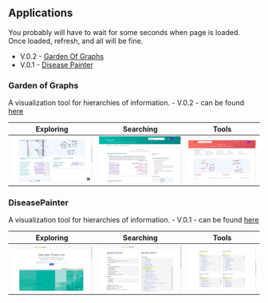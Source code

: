 
## Applications
You probably will have to wait for some seconds when page is loaded.  
Once loaded, refresh, and all will be fine.  

- V.0.2 - [Garden Of Graphs](http://garden-of-graphs.herokuapp.com/)
- V.0.1 - [Disease Painter](https://diseasepainter.herokuapp.com/)

### Garden of Graphs 
A visualization tool for hierarchies of information.  - V.0.2 - can be found [here](http://garden-of-graphs.herokuapp.com/)

|  Exploring | Searching | Tools |
| --- | --- | -- |
|![Resources](imgs/resources-gog.png)  |![Search](imgs/search-gog.png)| ![Tools](imgs/tools-gog.png)

### DiseasePainter
A visualization tool for hierarchies of information. - V.0.1 - can be found [here](https://diseasepainter.herokuapp.com/)

| Exploring | Searching | Tools | 
| --- | --- | -- |
|![Resources](imgs/resources-dp.png) |![Search](imgs/search-dp.png) | ![Tools](imgs/tools-dp.png)
